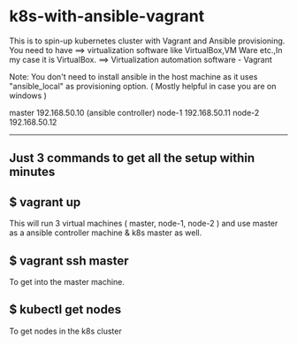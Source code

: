 # k8s-with-ansible-vagrant

This is to spin-up kubernetes cluster with Vagrant and Ansible provisioning.
You need to have ==> virtualization software like VirtualBox,VM Ware etc.,In my case it is VirtualBox. 
                 ==> Virtualization automation software - Vagrant
                 
Note: You don't need to install ansible in the host machine as it uses "ansible_local" as provisioning option. 
      ( Mostly helpful in case you are on windows )
    
 master 192.168.50.10 (ansible controller)
 node-1 192.168.50.11
 node-2 192.168.50.12
 
----------------------------------------------------------------------
Just 3 commands to get all the setup within minutes 
----------------------------------------------------------------------

$ vagrant up 
 ------------
  This will run 3 virtual machines ( master, node-1, node-2 ) and use master as a ansible controller machine & k8s master as well.
  
$ vagrant ssh master
 -------------------
  To get into the master machine.
  
$ kubectl get nodes
 ------------------
  To get nodes in the k8s cluster
